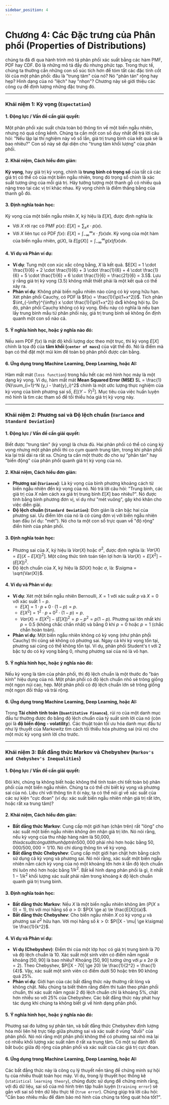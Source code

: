 ```yaml
---
sidebar_position: 4
---
```

# Chương 4: Các Đặc trưng của Phân phối (Properties of Distributions)

chúng ta đã đi qua hành trình mô tả phân phối xác suất bằng các hàm PMF, PDF hay CDF. Đó là những mô tả đầy đủ nhưng phức tạp. Trong thực tế, chúng ta thường cần những con số súc tích hơn để tóm tắt các đặc tính cốt lõi của một phân phối: đâu là "trung tâm" của nó? Nó "phân tán" rộng hay hẹp? Hình dạng của nó "lệch" hay "nhọn"? Chương này sẽ giới thiệu các công cụ để định lượng những đặc trưng đó.

---

### **Khái niệm 1: Kỳ vọng (`Expectation`)**

#### 1. Động lực / Vấn đề cần giải quyết:
Một phân phối xác suất chứa toàn bộ thông tin về một biến ngẫu nhiên, nhưng nó quá cồng kềnh. Chúng ta cần một con số duy nhất để trả lời câu hỏi: "Nếu lặp lại thí nghiệm này vô số lần, giá trị trung bình của kết quả sẽ là bao nhiêu?" Con số này sẽ đại diện cho "trung tâm khối lượng" của phân phối.

#### 2. Khái niệm, Cách hiểu đơn giản:
**Kỳ vọng**, hay giá trị kỳ vọng, chính là **trung bình có trọng số** của tất cả các giá trị có thể có của một biến ngẫu nhiên, trong đó trọng số chính là xác suất tương ứng của mỗi giá trị. Hãy tưởng tượng một thanh gỗ có nhiều quả nặng treo tại các vị trí khác nhau. Kỳ vọng chính là điểm thăng bằng của thanh gỗ đó.

#### 3. Định nghĩa toán học:
Kỳ vọng của một biến ngẫu nhiên $X$, ký hiệu là $E[X]$, được định nghĩa là:
* Với $X$ rời rạc có PMF $p(x)$: $E[X] = \sum_x x \cdot p(x)$.
* Với $X$ liên tục có PDF $f(x)$: $E[X] = \int_{-\infty}^{\infty} x \cdot f(x) dx$.
Kỳ vọng của một hàm của biến ngẫu nhiên, $g(X)$, là $E[g(X)] = \int_{-\infty}^{\infty} g(x)f(x)dx$.

#### 4. Ví dụ và Phản ví dụ:
* **Ví dụ**: Tung một con xúc xắc công bằng, $X$ là kết quả.
    $E[X] = 1 \cdot \frac{1}{6} + 2 \cdot \frac{1}{6} + 3 \cdot \frac{1}{6} + 4 \cdot \frac{1}{6} + 5 \cdot \frac{1}{6} + 6 \cdot \frac{1}{6} = \frac{21}{6} = 3.5$.
    Lưu ý rằng giá trị kỳ vọng (3.5) không nhất thiết phải là một kết quả có thể xảy ra.
* **Phản ví dụ**: Không phải biến ngẫu nhiên nào cũng có kỳ vọng hữu hạn. Xét phân phối Cauchy, có PDF là $f(x) = \frac{1}{\pi(1+x^2)}$. Tích phân $\int_{-\infty}^{\infty} x \cdot \frac{1}{\pi(1+x^2)} dx$ không hội tụ. Do đó, phân phối Cauchy không có kỳ vọng. Điều này có nghĩa là nếu bạn lấy trung bình mẫu từ phân phối này, giá trị trung bình sẽ không ổn định quanh một con số nào cả.

#### 5. Ý nghĩa hình học, hoặc ý nghĩa nào đó:
Nếu xem PDF $f(x)$ là mật độ khối lượng dọc theo một trục, thì kỳ vọng $E[X]$ chính là tọa độ của **tâm khối (`center of mass`)** của vật thể đó. Nó là điểm mà bạn có thể đặt một mũi kim để toàn bộ phân phối được cân bằng.

#### 6. Ứng dụng trong Machine Learning, Deep Learning, hoặc AI:
Hàm mất mát (`loss function`) trong hầu hết các mô hình học máy là một dạng kỳ vọng. Ví dụ, hàm mất mát **Mean Squared Error (MSE)** $L = \frac{1}{N}\sum_{i=1}^N (y_i - \hat{y}_i)^2$ chính là một ước lượng thực nghiệm của kỳ vọng của bình phương sai số, $E[(Y - \hat{Y})^2]$. Mục tiêu của việc huấn luyện mô hình là tìm các tham số để tối thiểu hóa giá trị kỳ vọng này.

---

### **Khái niệm 2: Phương sai và Độ lệch chuẩn (`Variance` and `Standard Deviation`)**

#### 1. Động lực / Vấn đề cần giải quyết:
Biết được "trung tâm" (kỳ vọng) là chưa đủ. Hai phân phối có thể có cùng kỳ vọng nhưng một phân phối thì co cụm quanh trung tâm, trong khi phân phối kia lại trải dài ra rất xa. Chúng ta cần một thước đo cho sự "phân tán" hay "biến động" của phân phối quanh giá trị kỳ vọng của nó.

#### 2. Khái niệm, Cách hiểu đơn giản:
* **Phương sai (`Variance`)**: Là kỳ vọng của bình phương khoảng cách từ biến ngẫu nhiên đến kỳ vọng của nó. Nó trả lời câu hỏi: "Trung bình, các giá trị của $X$ nằm cách xa giá trị trung bình $E[X]$ bao nhiêu?". Nó được tính bằng bình phương đơn vị, ví dụ như "mét vuông", gây khó khăn cho việc diễn giải.
* **Độ lệch chuẩn (`Standard Deviation`)**: Đơn giản là căn bậc hai của phương sai. Ưu điểm lớn của nó là có cùng đơn vị với biến ngẫu nhiên ban đầu (ví dụ: "mét"). Nó cho ta một con số trực quan về "độ rộng" điển hình của phân phối.

#### 3. Định nghĩa toán học:
* Phương sai của $X$, ký hiệu là $Var(X)$ hoặc $\sigma^2$, được định nghĩa là:
    $Var(X) = E[(X - E[X])^2]$.
    Một công thức tính toán tiện lợi hơn là $Var(X) = E[X^2] - (E[X])^2$.
* Độ lệch chuẩn của $X$, ký hiệu là $SD(X)$ hoặc $\sigma$, là:
    $\sigma = \sqrt{Var(X)}$.

#### 4. Ví dụ và Phản ví dụ:
* **Ví dụ**: Xét một biến ngẫu nhiên Bernoulli, $X=1$ với xác suất $p$ và $X=0$ với xác suất $1-p$.
    * $E[X] = 1 \cdot p + 0 \cdot (1-p) = p$.
    * $E[X^2] = 1^2 \cdot p + 0^2 \cdot (1-p) = p$.
    * $Var(X) = E[X^2] - (E[X])^2 = p - p^2 = p(1-p)$.
    Phương sai lớn nhất khi $p=0.5$ (không chắc chắn nhất) và bằng 0 khi $p=0$ hoặc $p=1$ (chắc chắn hoàn toàn).
* **Phản ví dụ**: Một biến ngẫu nhiên không có kỳ vọng (như phân phối Cauchy) thì cũng sẽ không có phương sai. Ngay cả khi kỳ vọng tồn tại, phương sai cũng có thể không tồn tại. Ví dụ, phân phối Student's t với 2 bậc tự do có kỳ vọng bằng 0, nhưng phương sai của nó là vô hạn.

#### 5. Ý nghĩa hình học, hoặc ý nghĩa nào đó:
Nếu kỳ vọng là tâm của phân phối, thì độ lệch chuẩn là một thước đo "bán kính" hiệu dụng của nó. Một phân phối có độ lệch chuẩn nhỏ sẽ trông giống một ngọn núi cao, hẹp. Một phân phối có độ lệch chuẩn lớn sẽ trông giống một ngọn đồi thấp và trải rộng. 

#### 6. Ứng dụng trong Machine Learning, Deep Learning, hoặc AI:
Trong **Tài chính tính toán (`Quantitative Finance`)**, rủi ro của một danh mục đầu tư thường được đo bằng độ lệch chuẩn của tỷ suất sinh lời của nó (còn gọi là **độ biến động - volatility**). Các thuật toán tối ưu hóa danh mục đầu tư như lý thuyết của Markowitz tìm cách tối thiểu hóa phương sai (rủi ro) cho một mức kỳ vọng sinh lời cho trước.

---

### **Khái niệm 3: Bất đẳng thức Markov và Chebyshev (`Markov's and Chebyshev's Inequalities`)**

#### 1. Động lực / Vấn đề cần giải quyết:
Đôi khi, chúng ta không biết hoặc không thể tính toán chi tiết toàn bộ phân phối của một biến ngẫu nhiên. Chúng ta có thể chỉ biết kỳ vọng và phương sai của nó. Liệu chỉ với thông tin ít ỏi này, ta có thể nói gì về xác suất của các sự kiện "cực đoan" (ví dụ: xác suất biến ngẫu nhiên nhận giá trị rất lớn, hoặc rất xa trung tâm)?

#### 2. Khái niệm, Cách hiểu đơn giản:
* **Bất đẳng thức Markov**: Cung cấp một giới hạn (chặn trên) rất "lỏng" cho xác suất một biến ngẫu nhiên *không âm* nhận giá trị lớn. Nó nói rằng, nếu kỳ vọng của thu nhập hàng năm là 50,000$, thì xác suất có người thu nhập trên 500,000$ phải nhỏ hơn hoặc bằng $50,000 / 500,000 = 1/10$. Nó chỉ dùng thông tin về kỳ vọng.
* **Bất đẳng thức Chebyshev**: Cung cấp một giới hạn chặt hơn bằng cách sử dụng cả kỳ vọng và phương sai. Nó nói rằng, xác suất một biến ngẫu nhiên nằm cách kỳ vọng của nó một khoảng lớn hơn $k$ lần độ lệch chuẩn thì luôn nhỏ hơn hoặc bằng $1/k^2$. Bất kể hình dạng phân phối là gì, ít nhất $1 - 1/k^2$ khối lượng xác suất phải nằm trong khoảng $k$ độ lệch chuẩn quanh giá trị trung bình.

#### 3. Định nghĩa toán học:
* **Bất đẳng thức Markov**: Nếu $X$ là một biến ngẫu nhiên không âm ($P(X \ge 0) = 1$), thì với mọi hằng số $a > 0$:
    $P(X \ge a) \le \frac{E[X]}{a}$.
* **Bất đẳng thức Chebyshev**: Cho biến ngẫu nhiên $X$ có kỳ vọng $\mu$ và phương sai $\sigma^2$ hữu hạn. Với mọi hằng số $k > 0$:
    $P(|X - \mu| \ge k\sigma) \le \frac{1}{k^2}$.

#### 4. Ví dụ và Phản ví dụ:
* **Ví dụ (Chebyshev)**: Điểm thi của một lớp học có giá trị trung bình là 70 và độ lệch chuẩn là 10. Xác suất một sinh viên có điểm nằm ngoài khoảng $[50, 90]$ là bao nhiêu?
    Khoảng $[50, 90]$ tương ứng với $\mu \pm 2\sigma$ ($k=2$).
    Theo Chebyshev, $P(|X - 70| \ge 20) \le \frac{1}{2^2} = \frac{1}{4}$.
    Vậy, xác suất một sinh viên có điểm dưới 50 hoặc trên 90 không quá 25%.
* **Phản ví dụ**: Giới hạn của các bất đẳng thức này thường rất lỏng và không chặt. Nếu chúng ta biết thêm rằng điểm thi tuân theo phân phối chuẩn, thì xác suất nằm ngoài 2 độ lệch chuẩn chỉ là khoảng 5%, chặt hơn nhiều so với 25% của Chebyshev. Các bất đẳng thức này phát huy tác dụng khi chúng ta không biết gì về hình dạng phân phối.

#### 5. Ý nghĩa hình học, hoặc ý nghĩa nào đó:
Phương sai đo lường sự phân tán, và bất đẳng thức Chebyshev định lượng hóa mối liên hệ trực tiếp giữa phương sai và xác suất ở vùng "đuôi" của phân phối. Nó nói rằng một phân phối không thể có phương sai nhỏ mà lại có nhiều khối lượng xác suất nằm ở rất xa trung tâm. Có một sự đánh đổi bắt buộc giữa độ rộng của phân phối và xác suất của các giá trị cực đoan.

#### 6. Ứng dụng trong Machine Learning, Deep Learning, hoặc AI:
Các bất đẳng thức này là công cụ lý thuyết nền tảng để chứng minh sự hội tụ của nhiều thuật toán học máy. Ví dụ, trong lý thuyết học thống kê (`statistical learning theory`), chúng được sử dụng để chứng minh rằng, với đủ dữ liệu, sai số của mô hình trên tập huấn luyện (`training error`) sẽ gần với sai số trên dữ liệu thực tế (`true error`). Chúng giúp trả lời câu hỏi: "Cần bao nhiêu mẫu để đảm bảo mô hình của chúng ta tổng quát hóa tốt?".